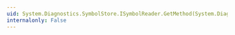 ```yaml
---
uid: System.Diagnostics.SymbolStore.ISymbolReader.GetMethod(System.Diagnostics.SymbolStore.SymbolToken,System.Int32)
internalonly: False
---
```

